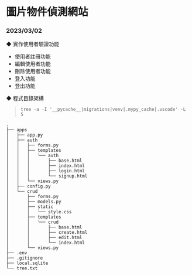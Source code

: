 # 圖片物件偵測網站

### 2023/03/02

◆ 實作使用者驗證功能
- 使用者註冊功能
- 編輯使用者功能
- 刪除使用者功能
- 登入功能
- 登出功能

◆ 程式目錄架構
>`tree -a -I '__pycache__|migrations|venv|.mypy_cache|.vscode' -L 5`
```
.
├── apps
│   ├── app.py
│   ├── auth
│   │   ├── forms.py
│   │   ├── templates
│   │   │   └── auth
│   │   │       ├── base.html
│   │   │       ├── index.html
│   │   │       ├── login.html
│   │   │       └── signup.html
│   │   └── views.py
│   ├── config.py
│   └── crud
│       ├── forms.py
│       ├── models.py
│       ├── static
│       │   └── style.css
│       ├── templates
│       │   └── crud
│       │       ├── base.html
│       │       ├── create.html
│       │       ├── edit.html
│       │       └── index.html
│       └── views.py
├── .env
├── .gitignore
├── local.sqlite
└── tree.txt
```
